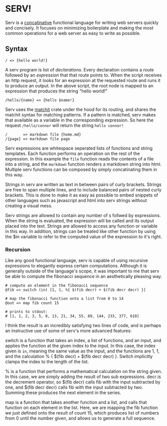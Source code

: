 # SERV!

Serv is a
[concatinative](https://en.wikipedia.org/wiki/Concatenative_programming_language)
functional language for writing web servers quickly and concisely.  It focuses
on minimizing boilerplate and making the most common operations for a web
server as easy to write as possible.

## Syntax

```
/ => {hello world!}
```

A serv program is list of *declarations*. Every declaration contains a *route*
followed by an *expression* that that route points to. When the script receives
an http request, it looks for an expression at the requested route and runs
it to produce an output. In the above script, the root node is mapped to an
expression that produces the string "hello world!"

```
/hello/{name} => {hello $name!}
```

Serv uses the [matchit](https://github.com/ibraheemdev/matchit) crate
under the hood for its routing, and shares the matchit syntax for matching
patterns. If a pattern is matched, serv makes that available as a variable
in the corresponding expression. So here the request `/hello/connor` will
return the string `hello connor!`

```
/       => markdown file {home.md}
/{page} => markdown file page
```

Serv expressions are whitespace seperated lists of functions and
string templates.  Each function performs an operation on the rest of the
expression. In this example the `file` function reads the contents of a file
into a string, and the `markdown` function renders a markdown string into
html. Multiple serv functions can be composed by simply concatinating them
in this way.

Strings in serv are written as text in between pairs of curly brackets. Strings
are free to span multiple lines, and to include balanced pairs of nested
curly brackets.  This is done to make it as easy as possible to embed
snippets of other languages such as javascript and html into serv strings
without creating a visual mess.

Serv strings are allowed to contain any number of `$` follwed by
expressions. When the string is evaluated, the expression will be called and
its output placed into the text. Strings are allowed to access any function
or variable in this way.  In addition, strings can be treated like other
function by using the $in variable to refer to the computed value of the
expression to it's right.


### Recursion

Like any good functional language, serv is capable of using recursive
expressions to elegantly express certain computations. Although it is
generally outside of the language's scope, it was important to me that serv
be able to compute the fibonacci sequence in an aesthetically pleasing way.

```
# compute an element in the fibonacci sequence
@fib => switch (in) [1, 1, %{ $(fib decr) + $(fib decr decr) }]

# map the fibonacci function onto a list from 0 to 14
@out => map fib count 15

# prints to stdout:
# [1, 1, 2, 3, 5, 8, 13, 21, 34, 55, 89, 144, 233, 377, 610]
```

I think the result is an incredibly satisfying two lines of code, and is
perhaps an instructive use of some of serv's more advanced features:

switch is a function that takes an index, a list of functions, and an input,
and applies the function at the given index to the input.  In this case, the
index given is `in`, meaning the same value as the input, and the functions
are 1, 1, and the calculation % { $(fib decr) + $(fib decr decr) }. Switch
implicitly clamps the index to the length of the list.

% is a function that performs a mathematical calculation on the
string given. In this case, we are simply adding the result of two sub
expressions. decr is the decrement operator, so $(fib decr) calls fib with
the input subtracted by one, and $(fib decr decr) calls fib with the input
subtracted by two. Summing these produces the next element in the series.

map is a function that takes another function and a list, and calls that
function on each element in the list. Here, we are mapping the fib function
we just defined onto the result of count 15, which produces list of numbers
from 0 until the number given, and allows us to generate a full sequence.
